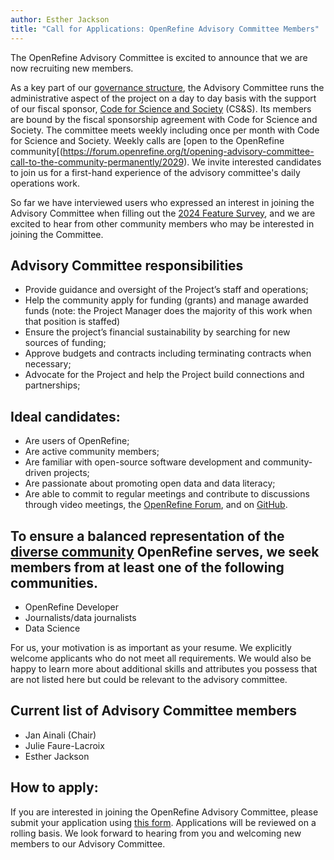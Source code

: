 ```yaml
---
author: Esther Jackson
title: "Call for Applications: OpenRefine Advisory Committee Members"
---
```

The OpenRefine Advisory Committee is excited to announce that we are now recruiting new members.

As a key part of our [governance structure](https://github.com/OpenRefine/OpenRefine/blob/master/GOVERNANCE.md), the Advisory Committee runs the administrative aspect of the project on a day to day basis with the support of our fiscal sponsor, [Code for Science and Society](https://www.codeforsociety.org/) (CS&S). Its members are bound by the fiscal sponsorship agreement with Code for Science and Society. The committee meets weekly including once per month with Code for Science and Society. Weekly calls are [open to the OpenRefine community[(https://forum.openrefine.org/t/opening-advisory-committee-call-to-the-community-permanently/2029). We invite interested candidates to join us for a first-hand experience of the advisory committee's daily operations work.

So far we have interviewed users who expressed an interest in joining the Advisory Committee when filling out the [2024 Feature Survey](https://forum.openrefine.org/t/results-from-the-feature-prioritization-survey-2024/1847), and we are excited to hear from other community members who may be interested in joining the Committee.

## Advisory Committee responsibilities
- Provide guidance and oversight of the Project’s staff and operations;
- Help the community apply for funding (grants) and manage awarded funds (note: the Project Manager does the majority of this work when that position is staffed)
- Ensure the project’s financial sustainability by searching for new sources of funding;
- Approve budgets and contracts including terminating contracts when necessary;
- Advocate for the Project and help the Project build connections and partnerships;

## Ideal candidates:
- Are users of OpenRefine;
- Are active community members;
- Are familiar with open-source software development and community-driven projects;
- Are passionate about promoting open data and data literacy;
- Are able to commit to regular meetings and contribute to discussions through video meetings, the [OpenRefine Forum](https://forum.openrefine.org/), and on [GitHub](https://github.com/OpenRefine).

## To ensure a balanced representation of the [diverse community](https://openrefine.org/usage) OpenRefine serves, we seek members from at least one of the following communities.
- OpenRefine Developer
- Journalists/data journalists
- Data Science

For us, your motivation is as important as your resume. We explicitly welcome applicants who do not meet all requirements. We would also be happy to learn more about additional skills and attributes you possess that are not listed here but could be relevant to the advisory committee.

## Current list of Advisory Committee members
- Jan Ainali (Chair)
- Julie Faure-Lacroix
- Esther Jackson

## How to apply:
If you are interested in joining the OpenRefine Advisory Committee, please submit your application using [this form](https://docs.google.com/forms/d/1z1_vHRr-jwaIeLBX-VrOB8ej9DfJYOZSZKbyp4KtB2A/edit). Applications will be reviewed on a rolling basis. We look forward to hearing from you and welcoming new members to our Advisory Committee.
